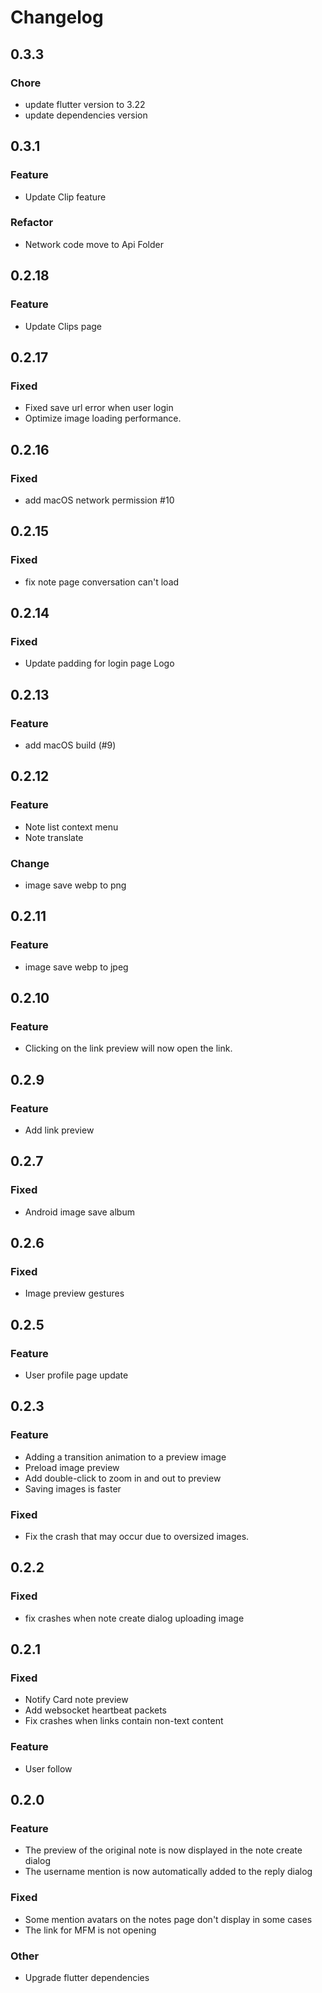 # Changelog

## 0.3.3

### Chore

- update flutter version to 3.22
- update dependencies version

## 0.3.1

### Feature

- Update Clip feature

### Refactor

- Network code move to Api Folder

## 0.2.18

### Feature

- Update Clips page

## 0.2.17

### Fixed

- Fixed save url error when user login
- Optimize image loading performance.

## 0.2.16

### Fixed

- add macOS network permission #10

## 0.2.15

### Fixed

- fix note page conversation can't load

## 0.2.14

### Fixed

- Update padding for login page Logo

## 0.2.13

### Feature

- add macOS build (#9)

## 0.2.12

### Feature

- Note list context menu
- Note translate

### Change

- image save webp to png

## 0.2.11

### Feature

- image save webp to jpeg

## 0.2.10

### Feature

- Clicking on the link preview will now open the link.

## 0.2.9

### Feature

- Add link preview

## 0.2.7

### Fixed

- Android image save album

## 0.2.6

### Fixed

- Image preview gestures

## 0.2.5

### Feature

- User profile page update

## 0.2.3

### Feature

- Adding a transition animation to a preview image
- Preload image preview
- Add double-click to zoom in and out to preview
- Saving images is faster

### Fixed

- Fix the crash that may occur due to oversized images.

## 0.2.2

### Fixed

- fix crashes when note create dialog uploading image

## 0.2.1

### Fixed

- Notify Card note preview
- Add websocket heartbeat packets
- Fix crashes when links contain non-text content

### Feature

- User follow

## 0.2.0

### Feature

- The preview of the original note is now displayed in the note create dialog
- The username mention is now automatically added to the reply dialog

### Fixed

- Some mention avatars on the notes page don't display in some cases
- The link for MFM is not opening

### Other

- Upgrade flutter dependencies